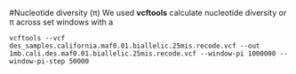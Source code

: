 #Nucleotide diversity (π)
We used **vcftools** calculate nucleotide diversity or π across set windows with a

```
vcftools --vcf des_samples.california.maf0.01.biallelic.25mis.recode.vcf --out 1mb.cali.des.maf0.01.biallelic.25mis.recode.vcf --window-pi 1000000 --window-pi-step 50000
```
